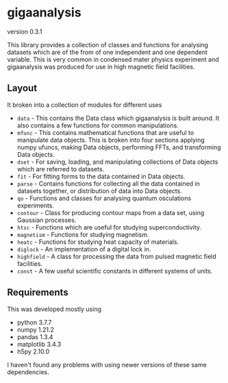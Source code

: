 # gigaanalysis

version 0.3.1

This library provides a collection of classes and functions for analysing 
datasets which are of the from of one independent and one dependent 
variable. This is very common in condensed mater physics experiment and 
gigaanalysis was produced for use in high magnetic field facilities.


##  Layout

It broken into a collection of modules for different uses

* `data` - This contains the Data class which gigaanalysis is built around. It 
also contains a few functions for common manipulations.
* `mfunc` - This contains mathematical functions that are useful to manipulate 
data objects. This is broken into four sections applying numpy ufuncs, 
making Data objects, performing FFTs, and transforming Data objects.
* `dset` - For saving, loading, and manipulating collections of Data objects which are referred to datasets.
* `fit` - For fitting forms to the data contained in Data objects.
* `parse` - Contains functions for collecting all the data contained in 
datasets together, or distribution of data into Data objects.
* `qo` - Functions and classes for analysing quantum osculations 
experiments. 
* `contour` - Class for producing contour maps from a data set, using 
Gaussian processes. 
* `htsc` - Functions which are useful for studying superconductivity. 
* `magnetism` - Functions for studying magnetism.
* `heatc` - Functions for studying heat capacity of materials.
* `diglock` - An implementation of a digital lock in.
* `highfield` - A class for processing the data from pulsed magnetic field 
facilities. 
* `const` - A few useful scientific constants in different systems of units.


## Requirements

This was developed mostly using
* python 3.7.7
* numpy 1.21.2
* pandas 1.3.4
* matplotlib 3.4.3
* h5py 2.10.0

I haven't found any problems with using newer versions of these same 
dependencies.

